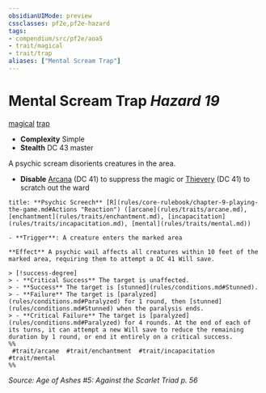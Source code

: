 ```yaml
---
obsidianUIMode: preview
cssclasses: pf2e,pf2e-hazard
tags:
- compendium/src/pf2e/aoa5
- trait/magical
- trait/trap
aliases: ["Mental Scream Trap"]
---
```

# Mental Scream Trap *Hazard 19*  
[magical](rules/traits/magical.md "Magical Item Trait")  [trap](rules/traits/trap.md "Trap Hazard Trait")  

- **Complexity** Simple
- **Stealth** DC 43 master  

A psychic scream disorients creatures in the area.

- **Disable** [Arcana](compendium/skills.md#Arcana) (DC 41) to suppress the magic or [Thievery](compendium/skills.md#Thievery) (DC 41) to scratch out the ward  

```ad-embed-ability
title: **Psychic Screech** [R](rules/core-rulebook/chapter-9-playing-the-game.md#Actions "Reaction") ([arcane](rules/traits/arcane.md), [enchantment](rules/traits/enchantment.md), [incapacitation](rules/traits/incapacitation.md), [mental](rules/traits/mental.md))

- **Trigger**: A creature enters the marked area

**Effect** A psychic wail affects all creatures within 10 feet of the marked area, requiring them to attempt a DC 41 Will save.

> [!success-degree] 
> - **Critical Success** The target is unaffected.
> - **Success** The target is [stunned](rules/conditions.md#Stunned).
> - **Failure** The target is [paralyzed](rules/conditions.md#Paralyzed) for 1 round, then [stunned](rules/conditions.md#Stunned) when the paralysis ends.
> - **Critical Failure** The target is [paralyzed](rules/conditions.md#Paralyzed) for 4 rounds. At the end of each of its turns, it can attempt a new Will save to reduce the remaining duration by 1 round, or end it entirely on a critical success.  
%%
 #trait/arcane  #trait/enchantment  #trait/incapacitation  #trait/mental 
%%
```

*Source: Age of Ashes #5: Against the Scarlet Triad p. 56*